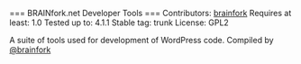 === BRAINfork.net Developer Tools ===
Contributors: [brainfork](https://profiles.wordpress.org/brainfork)
Requires at least: 1.0
Tested up to: 4.1.1
Stable tag: trunk
License: GPL2

A suite of tools used for development of WordPress code. Compiled by [@brainfork](https://github.com/brainfork)
